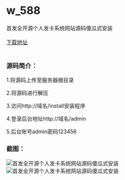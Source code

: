 # w_588
首发全开源个人发卡系统网站源码傻瓜式安装
<br/></br>
[下载地址](https://www.uuid2.com/588.html "下载地址")
<br/></br>
<h3>源码简介：</h3>
<p>1.将源码上传至服务器根目录<p>
<p>2.将源码进行解压<p>
<p>3.访问http://域名/install安装程序<p>
<p>4.登录后台地址http://域名/admin<p>
<p>5.后台账号admin密码123456<p>
<h3>截图：</h3>
<img src="https://www.uuid2.com/wp-content/uploads/img/202105/563c4c5396.jpg" alt="首发全开源个人发卡系统网站源码傻瓜式安装"><img src="https://www.uuid2.com/wp-content/uploads/img/202105/563c4c5809.jpg" alt="首发全开源个人发卡系统网站源码傻瓜式安装">
